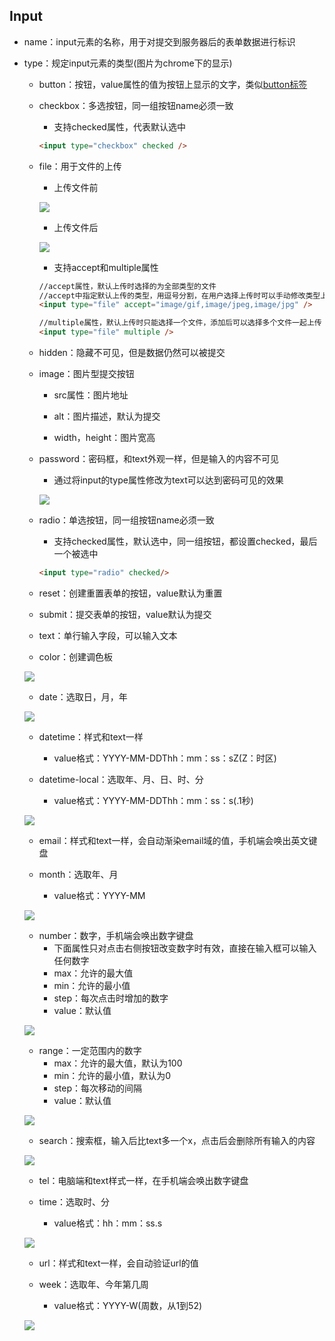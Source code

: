 ## Input

* name：input元素的名称，用于对提交到服务器后的表单数据进行标识

* type：规定input元素的类型\(图片为chrome下的显示\)

  * button：按钮，value属性的值为按钮上显示的文字，类似[button标签](/HTML/label/form/form_button.md)

  * checkbox：多选按钮，同一组按钮name必须一致

    * 支持checked属性，代表默认选中

    ```markdown
    <input type="checkbox" checked />
    ```

  * file：用于文件的上传

    * 上传文件前

    ![](/assets/label_input_file_prev.png)

    * 上传文件后

    ![](/assets/label_input_file_next.png)

    * 支持accept和multiple属性

    ```markdown
    //accept属性，默认上传时选择的为全部类型的文件
    //accept中指定默认上传的类型，用逗号分割，在用户选择上传时可以手动修改类型上传，不会报错
    <input type="file" accept="image/gif,image/jpeg,image/jpg" />

    //multiple属性，默认上传时只能选择一个文件，添加后可以选择多个文件一起上传
    <input type="file" multiple />
    ```

  * hidden：隐藏不可见，但是数据仍然可以被提交

  * image：图片型提交按钮

    * src属性：图片地址

    * alt：图片描述，默认为提交

    * width，height：图片宽高

  * password：密码框，和text外观一样，但是输入的内容不可见

    * 通过将input的type属性修改为text可以达到密码可见的效果

    ![](/assets/label_input_password.png)

  * radio：单选按钮，同一组按钮name必须一致

    * 支持checked属性，默认选中，同一组按钮，都设置checked，最后一个被选中

    ```markdown
    <input type="radio" checked/>
    ```

  * reset：创建重置表单的按钮，value默认为重置

  * submit：提交表单的按钮，value默认为提交

  * text：单行输入字段，可以输入文本

  * color：创建调色板

  ![](/assets/label_input_color.png)

  * date：选取日，月，年

  ![](/assets/label_input_date.png)

  * datetime：样式和text一样

    * value格式：YYYY-MM-DDThh：mm：ss：sZ\(Z：时区\)

  * datetime-local：选取年、月、日、时、分

    * value格式：YYYY-MM-DDThh：mm：ss：s\(.1秒\)

  ![](/assets/label_input_datetime_local.png)

  * email：样式和text一样，会自动渐染email域的值，手机端会唤出英文键盘

  * month：选取年、月

    * value格式：YYYY-MM

  ![](/assets/label_input_month.png)

  * number：数字，手机端会唤出数字键盘
    * 下面属性只对点击右侧按钮改变数字时有效，直接在输入框可以输入任何数字
    * max：允许的最大值
    * min：允许的最小值
    * step：每次点击时增加的数字
    * value：默认值

  ![](/assets/label_input_number.png)

  * range：一定范围内的数字
    * max：允许的最大值，默认为100
    * min：允许的最小值，默认为0
    * step：每次移动的间隔
    * value：默认值

  ![](/assets/label_input_range.png)

  * search：搜索框，输入后比text多一个x，点击后会删除所有输入的内容

  ![](/assets/label_input_search.png)

  * tel：电脑端和text样式一样，在手机端会唤出数字键盘

  * time：选取时、分

    * value格式：hh：mm：ss.s

  ![](/assets/label_input_time.png)

  * url：样式和text一样，会自动验证url的值

  * week：选取年、今年第几周

    * value格式：YYYY-W\(周数，从1到52\)

  ![](/assets/label_input_week.png)



